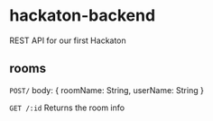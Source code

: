 # hackaton-backend

REST API for our first Hackaton

## rooms

`POST/`
body: { roomName: String, userName: String }

`GET /:id`
Returns the room info
